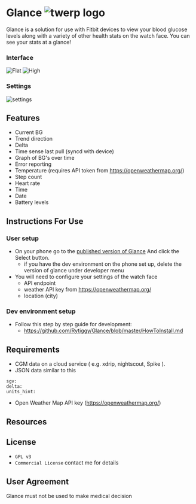# Glance ![twerp logo](https://image.ibb.co/gbWF2H/twerp_bowtie_64.png)
Glance is a solution for use with Fitbit devices to view your blood glucose levels along with a variety of other health stats on the watch face. You can see your stats at a glance!
### Interface 
![Flat](https://image.ibb.co/n3MACS/flat.png "Flat")
![High](https://image.ibb.co/bvOBj7/high.png "High")
### Settings 
![settings](https://image.ibb.co/fQTP6n/settings.png "settings")

## Features 
- Current BG
- Trend direction
- Delta 
- Time sense last pull (syncd with device)
- Graph of BG's over time
- Error reporting
- Temperature (requires API token from https://openweathermap.org/) 
- Step count
- Heart rate
- Time
- Date
- Battery levels
## Instructions For Use
### User setup
- On your phone go to the [published version of Glance](https://gam.fitbit.com/gallery/clock/7b5d9822-7e8e-41f9-a2a7-e823548c001c) And click the Select button. 
  - if you have the dev environment on the phone set up, delete the version of glance under developer menu
- You will need to configure your settings of the watch face 
  - API endpoint
  - weather API key from https://openweathermap.org/
  - location (city)
### Dev environment setup
- Follow this step by step guide for development:
  - https://github.com/Rytiggy/Glance/blob/master/HowToInstall.md
## Requirements 
- CGM data on a cloud service ( e.g. xdrip, nightscout, Spike ). 
- JSON data similar to this
```
sgv: 
delta:  
units_hint: 
```
- Open Weather Map API key (https://openweathermap.org/)
## Resources 
## License
- `GPL v3`
- `Commercial License` contact me for details
## User Agreement 
Glance must not be used to make medical decision
